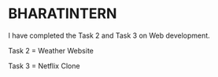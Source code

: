 # BHARATINTERN

I have completed the Task 2 and Task 3 on Web development.


Task 2 = Weather Website

Task 3 = Netflix Clone
